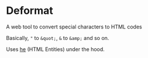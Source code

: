 # Deformat
A web tool to convert special characters to HTML codes

Basically, `"` to `&quot;`, `&` to `&amp;` and so on.

Uses [he](https://github.com/mathiasbynens/he) (HTML Entities) under the hood.